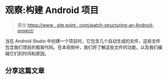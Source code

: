 # 观察:构建 Android 项目

> 原文:[https://www . site point . com/watch-structuring-an-Android-project/](https://www.sitepoint.com/watch-structuring-an-android-project/)

当在 Android Studio 中创建一个项目时，它包含几个自动生成的文件，这些文件包含我们项目的框架代码。在本视频中，我们将了解这些文件的功能，以及我们编辑它们的时间和原因。

## 分享这篇文章